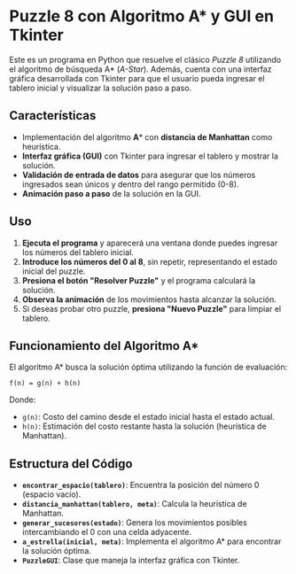 # Puzzle 8 con Algoritmo A* y GUI en Tkinter

Este es un programa en Python que resuelve el clásico *Puzzle 8* utilizando el algoritmo de búsqueda A* (*A-Star*). Además, cuenta con una interfaz gráfica desarrollada con Tkinter para que el usuario pueda ingresar el tablero inicial y visualizar la solución paso a paso.

## Características

- Implementación del algoritmo **A*** con **distancia de Manhattan** como heurística.
- **Interfaz gráfica (GUI)** con Tkinter para ingresar el tablero y mostrar la solución.
- **Validación de entrada de datos** para asegurar que los números ingresados sean únicos y dentro del rango permitido (0-8).
- **Animación paso a paso** de la solución en la GUI.

## Uso

1. **Ejecuta el programa** y aparecerá una ventana donde puedes ingresar los números del tablero inicial.
2. **Introduce los números del 0 al 8**, sin repetir, representando el estado inicial del puzzle.
3. **Presiona el botón "Resolver Puzzle"** y el programa calculará la solución.
4. **Observa la animación** de los movimientos hasta alcanzar la solución.
5. Si deseas probar otro puzzle, **presiona "Nuevo Puzzle"** para limpiar el tablero.

## Funcionamiento del Algoritmo A*

El algoritmo A* busca la solución óptima utilizando la función de evaluación:

```
f(n) = g(n) + h(n)
```

Donde:
- `g(n)`: Costo del camino desde el estado inicial hasta el estado actual.
- `h(n)`: Estimación del costo restante hasta la solución (heurística de Manhattan).

## Estructura del Código

- **`encontrar_espacio(tablero)`**: Encuentra la posición del número 0 (espacio vacío).
- **`distancia_manhattan(tablero, meta)`**: Calcula la heurística de Manhattan.
- **`generar_sucesores(estado)`**: Genera los movimientos posibles intercambiando el 0 con una celda adyacente.
- **`a_estrella(inicial, meta)`**: Implementa el algoritmo A* para encontrar la solución óptima.
- **`PuzzleGUI`**: Clase que maneja la interfaz gráfica con Tkinter.
